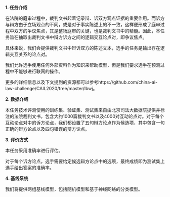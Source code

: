 **1. 任务介绍**

在法院的庭审过程中，裁判文书起着记录辩、诉双方观点证据的重要作用。而诉方与辩方由于立场观点的不同，或是对于事实陈述上的不一致，这样便形成了庭审过程中双方的争议焦点，其是整场庭审的关键，也是裁判文书中的精髓。因此，本任务旨在抽取出裁判文书中辩方诉方之间的逻辑交互论点对，即争议焦点。

具体来说，我们会提供裁判文书中辩诉双方的陈述文本，选手的任务是输出存在逻辑交互关系的论点对。

我们允许选手使用任何外部资料作为知识来帮助模型，但是我们要求选手在预测过程中不能够进行联网的操作。

更多的详细信息以及下文提到的资源都可以参考https://github.com/china-ai-law-challenge/CAIL2020/tree/master/lbwj。

**2. 数据介绍**

本任务技术评测使用的训练集、验证集、测试集来自由北京司法大数据院提供并标注的法院裁判文书，包含大约1000篇裁判文书以及4000对互动论点对。对于每个互动论点对中的诉方论点，我们都设置了五句辩方论点作为候选项，其中包含一句正确的辩方论点以及四句错误的辩方论点。

**3. 评价方式**

本任务采用准确率进行评估。

对于每个诉方论点，选手需要给定候选辩方论点中的选项，最终成绩即为测试集上选手给出答案的准确率。

**4. 基线系统**

我们将提供两组基线模型，包括随机模型和基于神经网络的分类模型。